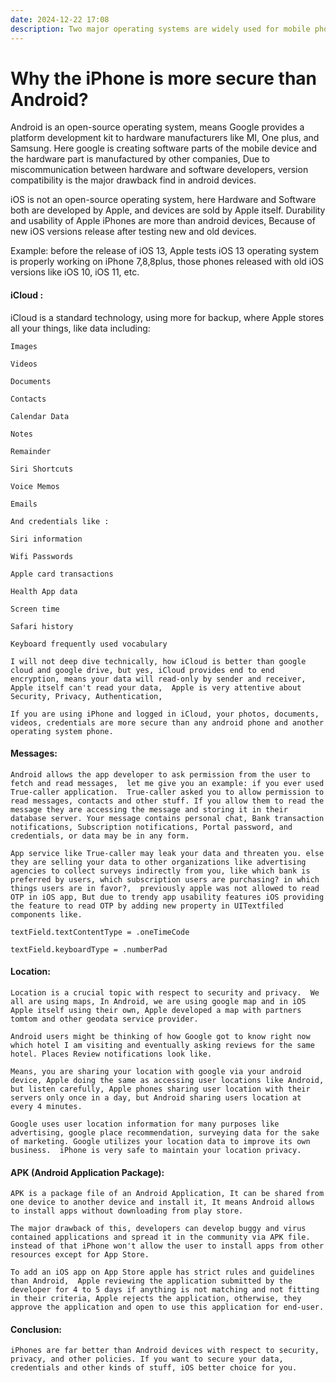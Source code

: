 ```yaml
---
date: 2024-12-22 17:08
description: Two major operating systems are widely used for mobile phones, iOS, and Android. Android is owned by Google and iOS is owned by Apple, here we will discuss how iOS is more secure than the Android operating system.
---
```

# Why the iPhone is more secure than Android?
Android is an open-source operating system, means Google provides a platform development kit to hardware manufacturers like MI, One plus, and Samsung. Here google is creating software parts of the mobile device and the hardware part is manufactured by other companies, Due to miscommunication between hardware and software developers, version compatibility is the major drawback find in android devices.

iOS is not an open-source operating system, here Hardware and Software both are developed by Apple, and devices are sold by Apple itself.  Durability and usability of Apple iPhones are more than android devices, Because of new iOS versions release after testing new and old devices.

Example: before the release of iOS 13, Apple tests iOS 13 operating system is properly working on iPhone 7,8,8plus, those phones released with old iOS versions like iOS 10, iOS 11, etc.

<h4>iCloud : </h4>

iCloud is a standard technology, using more for backup, where Apple stores all your things, like  data including:

    Images

    Videos

    Documents

    Contacts

    Calendar Data

    Notes

    Remainder

    Siri Shortcuts

    Voice Memos

    Emails

    And credentials like :

    Siri information

    Wifi Passwords

    Apple card transactions

    Health App data

    Screen time

    Safari history

    Keyboard frequently used vocabulary

    I will not deep dive technically, how iCloud is better than google cloud and google drive, but yes, iCloud provides end to end encryption, means your data will read-only by sender and receiver, Apple itself can't read your data,  Apple is very attentive about Security, Privacy, Authentication,

    If you are using iPhone and logged in iCloud, your photos, documents, videos, credentials are more secure than any android phone and another operating system phone.

<h4>Messages:</h4>

    Android allows the app developer to ask permission from the user to fetch and read messages,  let me give you an example: if you ever used True-caller application.  True-caller asked you to allow permission to read messages, contacts and other stuff. If you allow them to read the message they are accessing the message and storing it in their database server. Your message contains personal chat, Bank transaction notifications, Subscription notifications, Portal password, and credentials, or data may be in any form.

    App service like True-caller may leak your data and threaten you. else they are selling your data to other organizations like advertising agencies to collect surveys indirectly from you, like which bank is preferred by users, which subscription users are purchasing? in which things users are in favor?,  previously apple was not allowed to read OTP in iOS app, But due to trendy app usability features iOS providing the feature to read OTP by adding new property in UITextfiled components like.
                                                                                                                                    
    textField.textContentType = .oneTimeCode
                                                                                                                                    
    textField.keyboardType = .numberPad

<h4>Location:</h4>

    Location is a crucial topic with respect to security and privacy.  We all are using maps, In Android, we are using google map and in iOS Apple itself using their own, Apple developed a map with partners tomtom and other geodata service provider.

    Android users might be thinking of how Google got to know right now which hotel I am visiting and eventually asking reviews for the same hotel. Places Review notifications look like.

    Means, you are sharing your location with google via your android device, Apple doing the same as accessing user locations like Android, but listen carefully, Apple phones sharing user location with their servers only once in a day, but Android sharing users location at every 4 minutes.

    Google uses user location information for many purposes like advertising, google place recommendation, surveying data for the sake of marketing. Google utilizes your location data to improve its own business.  iPhone is very safe to maintain your location privacy.

<h4>APK (Android Application Package):</h4>

    APK is a package file of an Android Application, It can be shared from one device to another device and install it, It means Android allows to install apps without downloading from play store.

    The major drawback of this, developers can develop buggy and virus contained applications and spread it in the community via APK file.  instead of that iPhone won't allow the user to install apps from other resources except for App Store.

    To add an iOS app on App Store apple has strict rules and guidelines than Android,  Apple reviewing the application submitted by the developer for 4 to 5 days if anything is not matching and not fitting in their criteria, Apple rejects the application, otherwise, they approve the application and open to use this application for end-user.

<h4>Conclusion: </h4>

    iPhones are far better than Android devices with respect to security, privacy, and other policies. If you want to secure your data, credentials and other kinds of stuff, iOS better choice for you.
